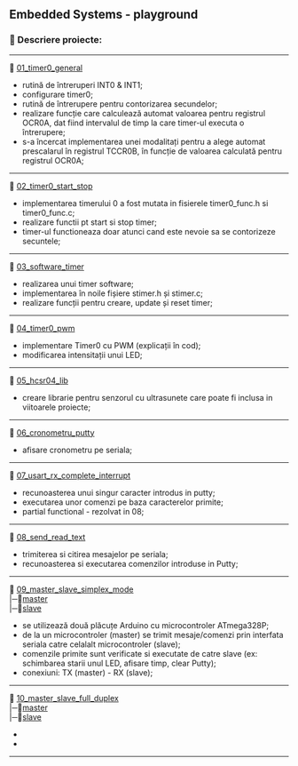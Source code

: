 ## Embedded Systems - playground

### 📑 Descriere proiecte:
---
📁 [01_timer0_general](./01_timer0_general/Project)
  
   - rutină de întreruperi INT0 & INT1;
   - configurare timer0;
   - rutină de întrerupere pentru contorizarea secundelor;
   - realizare funcție care calculează automat valoarea pentru registrul OCR0A, dat fiind intervalul de timp la care timer-ul executa o întrerupere;
   - s-a încercat implementarea unei modalitați pentru a alege automat prescalarul în registrul TCCR0B, în funcție de valoarea calculată pentru registrul OCR0A;
---
📁 [02_timer0_start_stop](./02_timer0_start_stop/Project)
    
   - implementarea timerului 0 a fost mutata in fisierele timer0_func.h si timer0_func.c;
   - realizare functii pt start si stop timer;
   - timer-ul functioneaza doar atunci cand este nevoie sa se contorizeze secuntele;
---
📁 [03_software_timer](./03_software_timer/Project)
   
   - realizarea unui timer software;
   - implementarea în noile fișiere stimer.h și stimer.c;
   - realizare funcții pentru creare, update și reset timer;
---   
📁 [04_timer0_pwm](./04_timer0_pwm/Project)

  - implementare Timer0 cu PWM (explicații în cod);
  - modificarea intensitații unui LED;
---   
📁 [05_hcsr04_lib](./05_hcsr04_lib/Project)
  - creare librarie pentru senzorul cu ultrasunete care poate fi inclusa in viitoarele proiecte;
---  
📁 [06_cronometru_putty](./06_cronometru_putty/SPI)
  - afisare cronometru pe seriala;
---  
📁 [07_usart_rx_complete_interrupt](./07_usart_rx_complete_interrupt/SPI)  
  - recunoasterea unui singur caracter introdus in putty;
  - executarea unor comenzi pe baza caracterelor primite;
  - partial functional - rezolvat in 08;
  
  
  
---
📁 [08_send_read_text](./08_send_read_text/SPI) 
  - trimiterea si citirea mesajelor pe seriala;
  - recunoasterea si executarea comenzilor introduse in Putty;
---
📁 [09_master_slave_simplex_mode](./09_master_slave_simplex_mode)      
 |─📂[master](./09_master_slave_simplex_mode/master/SPI)    
 |─📂[slave](./09_master_slave_simplex_mode/slave/SPI)
    
  - se utilizează două plăcuțe Arduino cu microcontroler ATmega328P;
  - de la un microcontroler (master) se trimit mesaje/comenzi prin interfata seriala catre celalalt microcontroler (slave);
  - comenzile primite sunt verificate si executate de catre slave (ex: schimbarea starii unul LED, afisare timp, clear Putty);
  - conexiuni: TX (master) - RX (slave);
---
📁 [10_master_slave_full_duplex](./10_master_slave_full_duplex)      
 |─📂[master](./10_master_slave_full_duplex/master/SPI)    
 |─📂[slave](./10_master_slave_full_duplex/slave/SPI)

-
-
---
